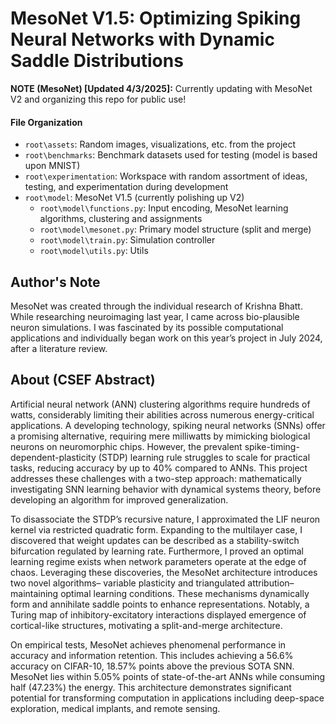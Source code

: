 # MesoNet V1.5: Optimizing Spiking Neural Networks with Dynamic Saddle Distributions

**NOTE (MesoNet) [Updated 4/3/2025]:** Currently updating with MesoNet V2 and organizing this repo for public use!

#### File Organization
- `root\assets`: Random images, visualizations, etc. from the project
- `root\benchmarks`: Benchmark datasets used for testing (model is based upon MNIST)
- `root\experimentation`: Workspace with random assortment of ideas, testing, and experimentation during development
- `root\model`: MesoNet V1.5 (currently polishing up V2)
  - `root\model\functions.py`: Input encoding, MesoNet learning algorithms, clustering and assignments
  - `root\model\mesonet.py`: Primary model structure (split and merge)
  - `root\model\train.py`: Simulation controller
  - `root\model\utils.py`: Utils

## <h2 id="about">Author's Note</a> </h2>
MesoNet was created through the individual research of Krishna Bhatt. While researching neuroimaging last year, I came across bio-plausible neuron simulations. I was fascinated by its possible computational applications and individually began work on this year’s project in July 2024, after a literature review.

## <h2 id="about">About (CSEF Abstract)</a> </h2>
Artificial neural network (ANN) clustering algorithms require hundreds of watts, considerably limiting their abilities across numerous energy-critical applications. A developing technology, spiking neural networks (SNNs) offer a promising alternative, requiring mere milliwatts by mimicking biological neurons on neuromorphic chips. However, the prevalent spike-timing-dependent-plasticity (STDP) learning rule struggles to scale for practical tasks, reducing accuracy by up to 40% compared to ANNs. This project addresses these challenges with a two-step approach: mathematically investigating SNN learning behavior with dynamical systems theory, before developing an algorithm for improved generalization.

To disassociate the STDP’s recursive nature, I approximated the LIF neuron kernel via restricted quadratic form. Expanding to the multilayer case, I discovered that weight updates can be described as a stability-switch bifurcation regulated by learning rate. Furthermore, I proved an optimal learning regime exists when network parameters operate at the edge of chaos. Leveraging these discoveries, the MesoNet architecture introduces two novel algorithms– variable plasticity and triangulated attribution– maintaining optimal learning conditions. These mechanisms dynamically form and annihilate saddle points to enhance representations. Notably, a Turing map of inhibitory-excitatory interactions displayed emergence of cortical-like structures, motivating a split-and-merge architecture.

On empirical tests, MesoNet achieves phenomenal performance in accuracy and information retention. This includes achieving a 56.6% accuracy on CIFAR-10, 18.57% points above the previous SOTA SNN. MesoNet lies within 5.05% points of state-of-the-art ANNs while consuming half (47.23%) the energy. This architecture demonstrates significant potential for transforming computation in applications including deep-space exploration, medical implants, and remote sensing.


